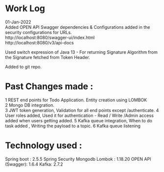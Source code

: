 Work Log
=============================

01-Jan-2022  
Added OPEN API Swagger dependencies & Configurations added in the security configurations for URLs.  
http://localhost:8080/swagger-ui/index.html  
http://localhost:8080/v3/api-docs  

Used switch expression of Java 13 - For returning Signature Algorithm from the Signature fetched from Token Header.

Added to git repo.

Past Changes made :   
========================  
1   REST end points for Todo Application. Entity creation using LOMBOK  
2   Mongo DB integration.  
3   JWT token generation, Validation for all end points except /authenticate.
4   User roles added, Used it for authentication - Read / Write /Admin access added when users getting added.
5   Kafka queue integration, When to do task added , Writing the payload to a topic.
6   Kafka queue listening 


Technology used :
=========================
Spring boot :   2.5.5
Spring Security
Mongodb
Lombok :    1.18.20
OPEN API (Swagger): 1.6.4
Kafka:  2.7.2




